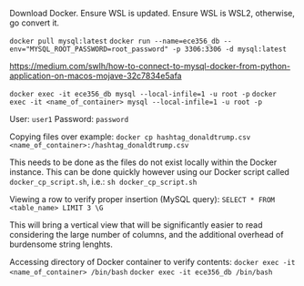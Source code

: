 Download Docker. Ensure WSL is updated. Ensure WSL is WSL2, otherwise, go convert it.

`docker pull mysql:latest`
`docker run --name=ece356_db --env="MYSQL_ROOT_PASSWORD=root_password" -p 3306:3306 -d mysql:latest`

https://medium.com/swlh/how-to-connect-to-mysql-docker-from-python-application-on-macos-mojave-32c7834e5afa

`docker exec -it ece356_db mysql --local-infile=1 -u root -p`
`docker exec -it <name_of_container> mysql --local-infile=1 -u root -p`

User: `user1`
Password: `password`

Copying files over example:
`docker cp hashtag_donaldtrump.csv <name_of_container>:/hashtag_donaldtrump.csv`

This needs to be done as the files do not exist locally within the Docker instance.
This can be done quickly however using our Docker script called `docker_cp_script.sh`, i.e.:
`sh docker_cp_script.sh`

Viewing a row to verify proper insertion (MySQL query):
`SELECT * FROM <table_name> LIMIT 3 \G`

This will bring a vertical view that will be significantly easier to read considering the large number of columns,
and the additional overhead of burdensome string lenghts.

Accessing directory of Docker container to verify contents:
`docker exec -it <name_of_container> /bin/bash`
`docker exec -it ece356_db /bin/bash`